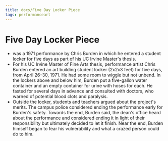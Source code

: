 ```yaml
---
title: docs/Five Day Locker Piece
tags: performanceart
---
```


# Five Day Locker Piece
- was a 1971 performance by Chris Burden in which he entered a student locker for five days as part of his UC Irvine Master's thesis.
- For his UC Irvine Master of Fine Arts thesis, performance artist Chris Burden entered an art building student locker (2x2x3 feet) for five days, from April 26–30, 1971. He had some room to wiggle but not unbend. In the lockers above and below him, Burden put a five-gallon water container and an empty container for urine with hoses for each. He fasted for several days in advance and consulted with doctors, who warned of potential blood clots and paralysis.
- Outside the locker, students and teachers argued about the project's merits. The campus police considered ending the performance early for Burden's safety. Towards the end, Burden said, the dean's office heard about the performance and considered ending it in light of their responsibility but ultimately decided to let it finish. Near the end, Burden himself began to fear his vulnerability and what a crazed person could do to him.